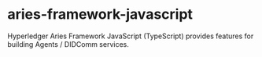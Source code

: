 # aries-framework-javascript

Hyperledger Aries Framework JavaScript (TypeScript) provides features for building Agents / DIDComm services.

